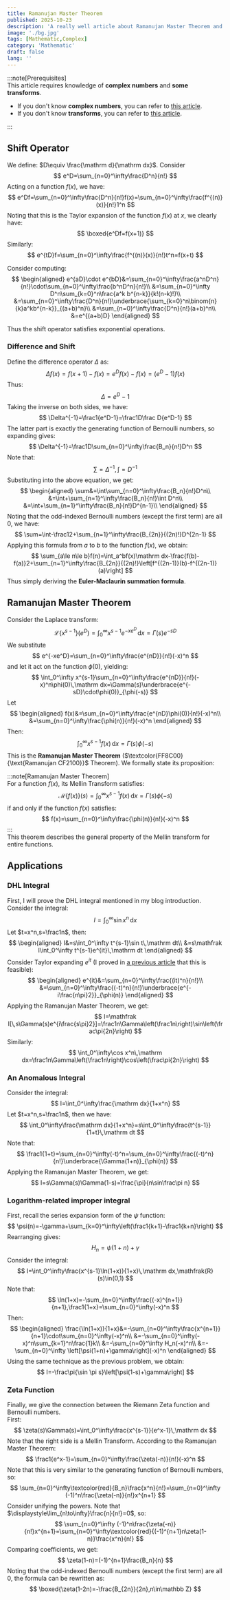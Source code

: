 ```yaml
---
title: Ramanujan Master Theorem
published: 2025-10-23
description: 'A really well article about Ramanujan Master Theorem and DHL integral'
image: './bg.jpg'
tags: [Mathematic,Complex]
category: 'Mathematic'
draft: false 
lang: ''
---
```

:::note[Prerequisites]  
This article requires knowledge of **complex numbers** and **some transforms**.  
- If you don't know **complex numbers**, you can refer to [this article](https://peakyi.github.io/posts/note/).
- If you don't know **transforms**, you can refer to [this article](https://peakyi.github.io/posts/transform/transform/).  

:::  
## Shift Operator
We define: $D\equiv \frac{\mathrm d}{\mathrm dx}$. Consider
$$
e^D=\sum_{n=0}^\infty\frac{D^n}{n!}
$$
Acting on a function $f(x)$, we have:
$$
e^Df=\sum_{n=0}^\infty\frac{D^n}{n!}f(x)=\sum_{n=0}^\infty\frac{f^{(n)}(x)}{n!}1^n
$$
Noting that this is the Taylor expansion of the function $f(x)$ at $x$, we clearly have:
$$
\boxed{e^Df=f(x+1)}
$$
Similarly:
$$
e^{tD}f=\sum_{n=0}^\infty\frac{f^{(n)}(x)}{n!}t^n=f(x+t)
$$

Consider computing:
$$
\begin{aligned}
e^{aD}\cdot e^{bD}&=\sum_{n=0}^\infty\frac{a^nD^n}{n!}\cdot\sum_{n=0}^\infty\frac{b^nD^n}{n!}\\
&=\sum_{n=0}^\infty D^n\sum_{k=0}^n\frac{a^k b^{n-k}}{k!(n-k)!}\\
&=\sum_{n=0}^\infty\frac{D^n}{n!}\underbrace{\sum_{k=0}^n\binom{n}{k}a^kb^{n-k}}_{(a+b)^n}\\
&=\sum_{n=0}^\infty\frac{D^n}{n!}(a+b)^n\\
&=e^{(a+b)D}
\end{aligned}
$$

Thus the shift operator satisfies exponential operations.  
### Difference and Shift
Define the difference operator $\Delta$ as:
$$
\Delta f(x)=f(x+1)-f(x)=e^Df(x)-f(x)=(e^D-1)f(x)
$$
Thus:
$$
\Delta=e^D-1
$$
Taking the inverse on both sides, we have:
$$
\Delta^{-1}=\frac1{e^D-1}=\frac1D\frac D{e^D-1}
$$
The latter part is exactly the generating function of Bernoulli numbers, so expanding gives:
$$
\Delta^{-1}=\frac1D\sum_{n=0}^\infty\frac{B_n}{n!}D^n
$$
Note that:
$$
\sum=\Delta^{-1},\int=D^{-1}
$$
Substituting into the above equation, we get:
$$
\begin{aligned}
\sum&=\int\sum_{n=0}^\infty\frac{B_n}{n!}D^n\\
&=\int+\sum_{n=1}^\infty\frac{B_n}{n!}\int D^n\\
&=\int+\sum_{n=1}^\infty\frac{B_n}{n!}D^{n-1}\\
\end{aligned}
$$
Noting that the odd-indexed Bernoulli numbers (except the first term) are all $0$, we have:
$$
\sum=\int-\frac12+\sum_{n=1}^\infty\frac{B_{2n}}{(2n)!}D^{2n-1}
$$
Applying this formula from $a$ to $b$ to the function $f(x)$, we obtain:
$$
\sum_{a\le n\le b}f(n)=\int_a^bf(x)\mathrm dx-\frac{f(b)-f(a)}2+\sum_{n=1}^\infty\frac{B_{2n}}{(2n)!}\left[f^{(2n-1)}(b)-f^{(2n-1)}(a)\right]
$$
Thus simply deriving the **Euler-Maclaurin summation formula**.
## Ramanujan Master Theorem
Consider the Laplace transform:
$$
\mathcal L\{x^{s-1}\}(e^D)=\int_0^\infty x^{s-1}e^{-xe^D}\,\mathrm dx=\Gamma(s)e^{-sD}
$$
We substitute
$$
e^{-xe^D}=\sum_{n=0}^\infty\frac{e^{nD}}{n!}(-x)^n
$$
and let it act on the function $\phi(0)$, yielding:
$$
\int_0^\infty x^{s-1}\sum_{n=0}^\infty\frac{e^{nD}}{n!}(-x)^n\phi(0)\,\mathrm dx=\Gamma(s)\underbrace{e^{-sD}\cdot\phi(0)}_{\phi(-s)}
$$
Let
$$
\begin{aligned}
f(x)&=\sum_{n=0}^\infty\frac{e^{nD}\phi(0)}{n!}(-x)^n\\
&=\sum_{n=0}^\infty\frac{\phi(n)}{n!}(-x)^n
\end{aligned}
$$
Then:
$$
\int_0^\infty x^{s-1}f(x)\,\mathrm dx=\Gamma(s)\phi(-s)
$$
This is the **Ramanujan Master Theorem** ($\textcolor{FF8C00}{\text{Ramanujan CF2100}}$ Theorem). We formally state its proposition:  

:::note[Ramanujan Master Theorem]  
For a function $f(x)$, its Mellin Transform satisfies:
$$
\mathcal M\{f(x)\}(s)=\int_0^\infty x^{s-1}f(x)\,\mathrm dx=\Gamma(s)\phi(-s)
$$
if and only if the function $f(x)$ satisfies:
$$
f(x)=\sum_{n=0}^\infty\frac{\phi(n)}{n!}(-x)^n
$$
:::  
This theorem describes the general property of the Mellin transform for entire functions.

## Applications
### DHL Integral
First, I will prove the DHL integral mentioned in my blog introduction.  
Consider the integral:
$$
I=\int_0^\infty\sin x^n\,\mathrm dx
$$
Let $t=x^n,s=\frac1n$, then:
$$
\begin{aligned}
I&=s\int_0^\infty t^{s-1}\sin t\,\mathrm dt\\
&=s\mathfrak I\int_0^\infty t^{s-1}e^{it}\,\mathrm dt
\end{aligned}
$$
Consider Taylor expanding $e^{it}$ (I proved in [a previous article](https://peakyi.github.io/posts/note/#expansion-of-complex-functions) that this is feasible):
$$
\begin{aligned}
e^{it}&=\sum_{n=0}^\infty\frac{(it)^n}{n!}\\
&=\sum_{n=0}^\infty\frac{(-t)^n}{n!}\underbrace{e^{-i\frac{n\pi}2}}_{\phi(n)}
\end{aligned}
$$
Applying the Ramanujan Master Theorem, we get:
$$
I=\mathfrak I[\,s\Gamma(s)e^{i\frac{s\pi}2}]=\frac1n\Gamma\left(\frac1n\right)\sin\left(\frac\pi{2n}\right)
$$
Similarly:
$$
\int_0^\infty\cos x^n\,\mathrm dx=\frac1n\Gamma\left(\frac1n\right)\cos\left(\frac\pi{2n}\right)
$$
### An Anomalous Integral
Consider the integral:
$$
I=\int_0^\infty\frac{\mathrm dx}{1+x^n}
$$
Let $t=x^n,s=\frac1n$, then we have:
$$
\int_0^\infty\frac{\mathrm dx}{1+x^n}=s\int_0^\infty\frac{t^{s-1}}{1+t}\,\mathrm dt
$$
Note that:
$$
\frac1{1+t}=\sum_{n=0}^\infty(-t)^n=\sum_{n=0}^\infty\frac{(-t)^n}{n!}\underbrace{\Gamma(1+n)}_{\phi(n)}
$$
Applying the Ramanujan Master Theorem, we get:
$$
I=s\Gamma(s)\Gamma(1-s)=\frac{\pi}{n\sin\frac\pi n}
$$
### Logarithm-related improper integral
First, recall the series expansion form of the $\psi$ function:
$$
\psi(n)=-\gamma+\sum_{k=0}^\infty\left(\frac1{k+1}-\frac1{k+n}\right)
$$
Rearranging gives:
$$
H_n=\psi(1+n)+\gamma
$$
Consider the integral:
$$
I=\int_0^\infty\frac{x^{s-1}\ln(1+x)}{1+x}\,\mathrm dx,\mathfrak{R}(s)\in(0,1)
$$
Note that:
$$
\ln(1+x)=-\sum_{n=0}^\infty\frac{(-x)^{n+1}}{n+1},\frac1{1+x}=\sum_{n=0}^\infty(-x)^n
$$
Then:
$$
\begin{aligned}
\frac{\ln(1+x)}{1+x}&=-\sum_{n=0}^\infty\frac{x^{n+1}}{n+1}\cdot\sum_{n=0}^\infty(-x)^n\\
&=-\sum_{n=0}^\infty(-x)^n\sum_{k=1}^n\frac{1}k\\
&=-\sum_{n=0}^\infty H_n(-x)^n\\
&=-\sum_{n=0}^\infty \left[\psi(1+n)+\gamma\right](-x)^n
\end{aligned}
$$
Using the same technique as the previous problem, we obtain:
$$
I=-\frac\pi{\sin \pi s}\left[\psi(1-s)+\gamma\right]
$$
### Zeta Function 
Finally, we give the connection between the Riemann Zeta function and Bernoulli numbers.  
First:
$$
\zeta(s)\Gamma(s)=\int_0^\infty\frac{x^{s-1}}{e^x-1}\,\mathrm dx
$$
Note that the right side is a Mellin Transform. According to the Ramanujan Master Theorem:
$$
\frac1{e^x-1}=\sum_{n=0}^\infty\frac{\zeta(-n)}{n!}(-x)^n
$$
Note that this is very similar to the generating function of Bernoulli numbers, so:
$$
\sum_{n=0}^\infty\textcolor{red}{B_n}\frac{x^n}{n!}=\sum_{n=0}^\infty (-1)^n\frac{\zeta(-n)}{n!}x^{n+1}
$$
Consider unifying the powers. Note that $\displaystyle\lim_{n\to\infty}\frac{n}{n!}=0$, so:
$$
\sum_{n=0}^\infty (-1)^n\frac{\zeta(-n)}{n!}x^{n+1}=\sum_{n=0}^\infty\textcolor{red}{(-1)^{n+1}n\zeta(1-n)}\frac{x^n}{n!}
$$
Comparing coefficients, we get:
$$
\zeta(1-n)=(-1)^{n+1}\frac{B_n}{n}
$$
Noting that the odd-indexed Bernoulli numbers (except the first term) are all $0$, the formula can be rewritten as:
$$
\boxed{\zeta(1-2n)=-\frac{B_{2n}}{2n},n\in\mathbb Z}
$$